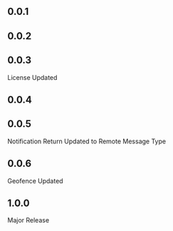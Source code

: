 ## 0.0.1
## 0.0.2
## 0.0.3
License Updated
## 0.0.4
## 0.0.5
Notification Return Updated to Remote Message Type
## 0.0.6
Geofence Updated
## 1.0.0
Major Release